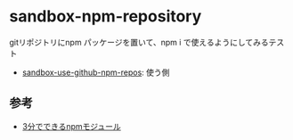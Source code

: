 # sandbox-npm-repository

gitリポジトリにnpm パッケージを置いて、npm i で使えるようにしてみるテスト

- [sandbox-use-github-npm-repos](https://github.com/szk213/sandbox-use-github-npm-repos): 使う側

## 参考

- [3分でできるnpmモジュール](https://qiita.com/fnobi/items/f6b1574fb9f4518ed520)